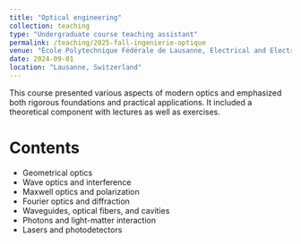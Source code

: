 ```yaml
---
title: "Optical engineering"
collection: teaching
type: "Undergraduate course teaching assistant"
permalink: /teaching/2025-fall-ingenierie-optique
venue: "École Polytechnique Fédérale de Lausanne, Electrical and Electronics Engineering"
date: 2024-09-01
location: "Lausanne, Switzerland"
---
```


This course presented various aspects of modern optics and emphasized both rigorous foundations and practical applications. It included a theoretical component with lectures as well as exercises.

Contents
======
- Geometrical optics
- Wave optics and interference
- Maxwell optics and polarization
- Fourier optics and diffraction
- Waveguides, optical fibers, and cavities
- Photons and light-matter interaction
- Lasers and photodetectors